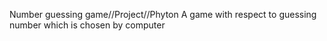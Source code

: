 Number guessing game//Project//Phyton
A game with respect to guessing number which is chosen by computer
